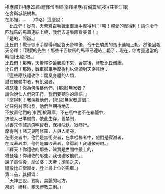 相應部11相應20經/禮拜僧團經(帝釋相應/有偈篇/祇夜)(莊春江譯)  
在舍衛城祇樹林。  
在那裡，……（中略）這麼說：  
「比丘們！從前，天帝釋召喚戰車御車手摩得利：『喂！親愛的摩得利！請你令千匹駿馬的馬車連結上軛，我們去遊樂園看美景！』  
『是的，照辦。』  
比丘們！戰車御車手摩得利回答天帝釋後，令千匹駿馬的馬車連結上軛，然後回報天帝釋：『親愛的先生！那些千匹駿馬的馬車已連結上軛了，現在，你考量適當的時間[出發]吧。』  
比丘們！那時，天帝釋從最勝殿下來，合掌後，禮敬比丘僧團。  
比丘們！那時，戰車御車手摩得利以偈頌對天帝釋說：  
『這些應該禮敬你：腐臭身體的人類，  
潛在屍體中者，有飢渴者。  
襪瑟哇！你為何羨慕他們，[那些]無家者？  
請你說仙人們的正行，我們要聽你的話語。』  
『摩得利！我羨慕他們，[那些]無家者這個：  
從任何村落出發，他們無期待地去。  
不放置他們的[東西]於藏庫，不在瓶中也不在箱籠中，  
求他人已準備的，依此生存，善禁制，  
以善咒作諮詢的明智者，保持沈默，寂靜行。  
摩得利！諸天與阿修羅，人與人衝突，  
在衝突者中，他們是無衝突者，在拿棍棒者中，他們是寂滅者，  
在取著者中，他們是無取著者，摩得利！我禮敬他們。』  
『釋天！你禮敬的那些，確實是世間中最上的，  
襪瑟哇！你禮敬的那些，我也禮敬他們。』  
說了這個後，摩伽婆；天帝；須闍之夫，  
禮敬比丘僧團後，登上最上位的馬車。」  
第二品，其攝頌：  
「天神三說，貧窮，美麗的地方，  
祭祀，禮拜，釋天禮敬三則。」  
  
  
